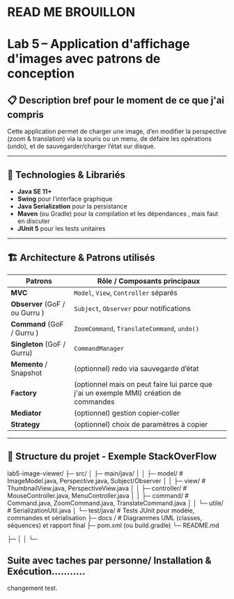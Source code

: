 # READ ME BROUILLON
# Lab 5 – Application d'affichage d'images avec patrons de conception

##  📋  Description bref pour le moment de ce que j'ai compris 
Cette application permet de charger une image, d’en modifier la perspective (zoom & translation) via la souris ou un menu,  de défaire les opérations (undo), et de sauvegarder/charger l’état sur disque.

---

##  🚀   Technologies & Librariés
- **Java SE 11+**  
- **Swing** pour l’interface graphique  
- **Java Serialization** pour la persistance  
- **Maven** (ou Gradle) pour la compilation et les dépendances , mais faut en discuter
- **JUnit 5** pour les tests unitaires  

---

##  🏗  Architecture & Patrons utilisés
| Patrons                  | Rôle / Composants principaux               |
|--------------------------|---------------------------------------------|
| **MVC**                  | `Model`, `View`, `Controller` séparés       |
| **Observer** (GoF / ou Gurru )       | `Subject`, `Observer` pour notifications    |
| **Command** (GoF / Gurru )        | `ZoomCommand`, `TranslateCommand`, `undo()`|
| **Singleton** (GoF / Gurru)      | `CommandManager`                            |
| **Memento** / Snapshot   | (optionnel) redo via sauvegarde d’état      |
| **Factory**              | (optionnel mais on peut faire lui parce que j'ai un exemple MMI) création de commandes           |
| **Mediator**             | (optionnel) gestion copier‑coller           |
| **Strategy**             | (optionnel) choix de paramètres à copier    |

---

##  📁  Structure du projet - Exemple StackOverFlow

lab5-image-viewer/
├─ src/
│  ├─ main/java/
│  │  ├─ model/           # ImageModel.java, Perspective.java, Subject/Observer
│  │  ├─ view/            # ThumbnailView.java, PerspectiveView.java
│  │  ├─ controller/      # MouseController.java, MenuController.java
│  │  ├─ command/         # Command.java, ZoomCommand.java, TranslateCommand.java
│  │  └─ utile/            # SerializationUtil.java
│  └─ test/java/          # Tests JUnit pour modèle, commandes et sérialisation
├─ docs /                  # Diagrammes UML (classes, séquences) et rapport final
├─ pom.xml (ou build.gradle)
└─ README.md

├─
│  │
└─


## Suite avec taches par personne/ Installation & Exécution...........

changement test.